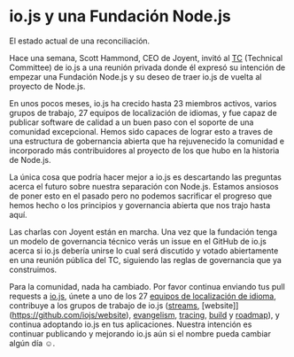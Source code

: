 # io.js y una Fundación Node.js
El estado actual de una reconciliación.

Hace una semana, Scott Hammond, CEO de Joyent, invitó al [TC](https://github.com/iojs/io.js/blob/v1.x/GOVERNANCE.md#technical-committee) (Technical Committee) de io.js a una reunión privada donde él expresó su intención de empezar una Fundación Node.js y su deseo de traer io.js de vuelta al proyecto de Node.js.

En unos pocos meses, io.js ha crecido hasta 23 miembros activos, varios grupos de trabajo, 27 equipos de localización de idiomas, y fue capaz de publicar software de calidad a un buen paso con el soporte de una comunidad excepcional. Hemos sido capaces de lograr esto a traves de una estructura de gobernancia abierta que ha rejuvenecido la comunidad e incorporado más contribuidores al proyecto de los que hubo en la historia de Node.js.

La única cosa que podría hacer mejor a io.js es descartando las preguntas acerca el futuro sobre nuestra separación con Node.js. Estamos ansiosos de poner esto en el pasado pero no podemos sacrificar el progreso que hemos hecho o los principios y governancia abierta que nos trajo hasta aquí.

Las charlas con Joyent están en marcha. Una vez que la fundación tenga un modelo de governancia técnico verás un issue en el GitHub de io.js acerca si io.js debería unirse lo cual será discutido y votado abiertamente en una reunión pública del TC, siguiendo las reglas de governancia que ya construimos.

Para la comunidad, nada ha cambiado. Por favor continua enviando tus pull requests a [io.js](https://github.com/iojs/io.js), únete a uno de los 27 [equipos de localización de idioma](https://github.com/iojs/website/issues/125), contribuye a los grupos de trabajo de io.js ([streams](https://github.com/iojs/readable-stream), [website]](https://github.com/iojs/website), [evangelism](https://github.com/iojs/website/labels/evangelism), [tracing](https://github.com/iojs/tracing-wg), [build](https://github.com/iojs/build) y [roadmap](https://github.com/iojs/roadmap)), y continua adoptando io.js en tus aplicaciones. Nuestra intención es continuar publicando y mejorando io.js aún si el nombre pueda cambiar algún día ☺.
